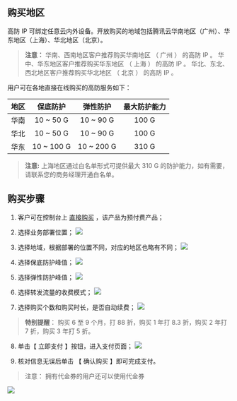 ## 购买地区
高防 IP 可绑定任意云内外设备。开放购买的地域包括腾讯云华南地区（广州）、华东地区（上海）、华北地区（北京）。
> **注意：**
华南、西南地区客户推荐购买华南地区 （ 广州 ） 的高防  IP 。
华中、华东地区客户推荐购买华东地区 （ 上海 ） 的高防  IP 。
华北、东北、西北地区客户推荐购买华北地区 （ 北京 ） 的高防  IP 。

用户可在各地直接在线购买的高防服务如下：

| 地区 | 保底防护 | 弹性防护 |最大防护能力 |
|:---------:|:---------:|:---------:|:---------:|
| 华南 | 10 ~ 50 G | 10 ~ 90 G | 100 G |
| 华北 | 10 ~ 50 G | 10 ~ 90 G | 100 G |
| 华东 | 10 ~ 100 G | 10 ~ 200 G | 310 G |

> **注意:** 
> 上海地区通过白名单形式可提供最大  310 G  的防护能力，如有需要，请联系您的商务经理开通白名单。

## 购买步骤
1. 客户可在控制台上 [直接购买](https://buy.cloud.tencent.com/bgp_ip ) ，该产品为预付费产品；
2. 选择业务部署位置；
![](https://main.qcloudimg.com/raw/e6e1c09432439a7f97b50da2ad6061a1.png)

3. 选择地域，根据部署的位置不同，对应的地区也略有不同；
![](https://main.qcloudimg.com/raw/bf5028a260899fed394e42388178a1f3.png)

4. 选择保底防护峰值；
![](https://main.qcloudimg.com/raw/76628db0af5f1caf5865090d0bb2968f.png)

5. 选择弹性防护峰值；
![](https://main.qcloudimg.com/raw/623e43de44210ee6431b3753fbedc76e.png)

6. 选择转发流量的收费模式；
![](https://main.qcloudimg.com/raw/e5bc2922b9a132745918b5ef37673023.png)

7. 选择购买个数和购买时长，是否自动续费；
![](https://main.qcloudimg.com/raw/9abd3f1b7e15671bbb59556451635bb4.png)
> **特别提醒**：
> 购买  6  至  9 个月，打  88  折，购买  1  年打  8.3  折，购买  2  年打  7  折，购买  3  年打  5 折。

8. 单击【 立即支付 】按钮，进入支付页面；
![](https://main.qcloudimg.com/raw/0ed29de6393cb5b12b46aa81174af419.png)

9. 核对信息无误后单击 【 确认购买 】即可完成支付。
> 注意：
> 拥有代金券的用户还可以使用代金券

![](https://main.qcloudimg.com/raw/6632ace9b4e49cb16c05e71e8da561ba.png)
